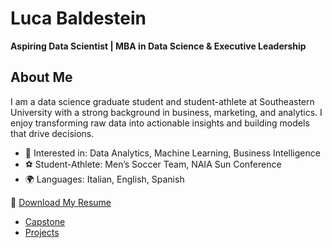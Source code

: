 # Luca Baldestein  

**Aspiring Data Scientist | MBA in Data Science & Executive Leadership**  

## About Me  
I am a data science graduate student and student-athlete at Southeastern University with a strong background in business, marketing, and analytics. I enjoy transforming raw data into actionable insights and building models that drive decisions.  

- 🎯 Interested in: Data Analytics, Machine Learning, Business Intelligence  
- ⚽ Student-Athlete: Men’s Soccer Team, NAIA Sun Conference  
- 🌍 Languages: Italian, English, Spanish  

📄 [Download My Resume](resume/Resume.pdf)  

- [Capstone](capstone.md)      <!-- capstone/README.md renders at /capstone/ -->
- [Projects](projects.md)    <!-- or ./projects -->

